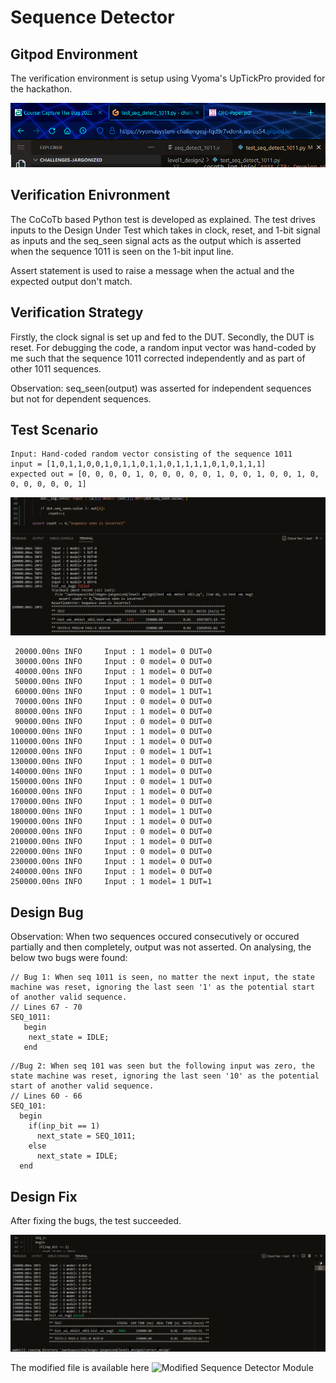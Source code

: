 # Sequence Detector

## Gitpod Environment

The verification environment is setup using Vyoma's UpTickPro provided for the hackathon.

![Gitpod Environment](/images/scr_111.png)

## Verification Enivronment

The CoCoTb based Python test is developed as explained. The test drives inputs to the Design Under Test which takes in clock, reset, and 1-bit signal as inputs and the seq_seen signal acts as the output which is asserted when the sequence 1011 is seen on the 1-bit input line.

Assert statement is used to raise a message when the actual and the expected output don't match.

## Verification Strategy

Firstly, the clock signal is set up and fed to the DUT. Secondly, the DUT is reset.
For debugging the code, a random input vector was hand-coded by me such that the sequence 1011 corrected independently and as part of other 1011 sequences.  

Observation: seq_seen(output) was asserted for independent sequences but not for dependent sequences.

## Test Scenario
```
Input: Hand-coded random vector consisting of the sequence 1011
input = [1,0,1,1,0,0,1,0,1,1,0,1,1,0,1,1,1,1,0,1,0,1,1,1]
expected out = [0, 0, 0, 0, 1, 0, 0, 0, 0, 0, 1, 0, 0, 1, 0, 0, 1, 0, 0, 0, 0, 0, 0, 1]
```
![Bugs](/images/scr_121.png)

``` 
 20000.00ns INFO     Input : 1 model= 0 DUT=0
 30000.00ns INFO     Input : 0 model= 0 DUT=0
 40000.00ns INFO     Input : 1 model= 0 DUT=0
 50000.00ns INFO     Input : 1 model= 0 DUT=0
 60000.00ns INFO     Input : 0 model= 1 DUT=1
 70000.00ns INFO     Input : 0 model= 0 DUT=0
 80000.00ns INFO     Input : 1 model= 0 DUT=0
 90000.00ns INFO     Input : 0 model= 0 DUT=0
100000.00ns INFO     Input : 1 model= 0 DUT=0
110000.00ns INFO     Input : 1 model= 0 DUT=0
120000.00ns INFO     Input : 0 model= 1 DUT=1
130000.00ns INFO     Input : 1 model= 0 DUT=0
140000.00ns INFO     Input : 1 model= 0 DUT=0
150000.00ns INFO     Input : 0 model= 1 DUT=0
160000.00ns INFO     Input : 1 model= 0 DUT=0
170000.00ns INFO     Input : 1 model= 0 DUT=0
180000.00ns INFO     Input : 1 model= 1 DUT=0
190000.00ns INFO     Input : 1 model= 0 DUT=0
200000.00ns INFO     Input : 0 model= 0 DUT=0
210000.00ns INFO     Input : 1 model= 0 DUT=0
220000.00ns INFO     Input : 0 model= 0 DUT=0
230000.00ns INFO     Input : 1 model= 0 DUT=0
240000.00ns INFO     Input : 1 model= 0 DUT=0
250000.00ns INFO     Input : 1 model= 1 DUT=1
```

## Design Bug

Observation: When two sequences occured consecutively or occured partially and then completely, output was not asserted. On analysing, the below two bugs were found:

```
// Bug 1: When seq 1011 is seen, no matter the next input, the state machine was reset, ignoring the last seen '1' as the potential start of another valid sequence.
// Lines 67 - 70
SEQ_1011:
   begin
    next_state = IDLE;
   end
```

```
//Bug 2: When seq 101 was seen but the following input was zero, the state machine was reset, ignoring the last seen '10' as the potential start of another valid sequence.
// Lines 60 - 66
SEQ_101:
  begin
    if(inp_bit == 1)
      next_state = SEQ_1011;
    else
      next_state = IDLE;
  end
```

## Design Fix

After fixing the bugs, the test succeeded.

![Verified](/images/scr_122.png)

The modified file is available here ![Modified Sequence Detector Module](correct_design/seq_detect_1011.v)






